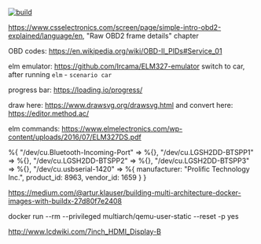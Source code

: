 [![build](https://github.com/pay64k/pi_dash/actions/workflows/build.yml/badge.svg?branch=main)](https://github.com/pay64k/pi_dash/actions/workflows/build.yml)

https://www.csselectronics.com/screen/page/simple-intro-obd2-explained/language/en, "Raw OBD2 frame details" chapter

OBD codes: https://en.wikipedia.org/wiki/OBD-II_PIDs#Service_01

elm emulator: https://github.com/Ircama/ELM327-emulator
switch to car, after running `elm` - `scenario car`

progress bar: https://loading.io/progress/

draw here: https://www.drawsvg.org/drawsvg.html and convert here: https://editor.method.ac/

elm commands: https://www.elmelectronics.com/wp-content/uploads/2016/07/ELM327DS.pdf

%{
  "/dev/cu.Bluetooth-Incoming-Port" => %{},
  "/dev/cu.LGSH2DD-BTSPP1" => %{},
  "/dev/cu.LGSH2DD-BTSPP2" => %{},
  "/dev/cu.LGSH2DD-BTSPP3" => %{},
  "/dev/cu.usbserial-1420" => %{
    manufacturer: "Prolific Technology Inc.",
    product_id: 8963,
    vendor_id: 1659
  }
}

https://medium.com/@artur.klauser/building-multi-architecture-docker-images-with-buildx-27d80f7e2408

docker run --rm --privileged multiarch/qemu-user-static --reset -p yes

http://www.lcdwiki.com/7inch_HDMI_Display-B
